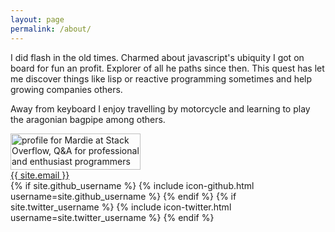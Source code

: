 ```yaml
---
layout: page
permalink: /about/
---
```


I did flash in the old times. Charmed about javascript's ubiquity I got on board
for fun an profit. Explorer of all he paths since then. This quest has let me discover things like lisp or reactive programming sometimes and help growing companies others. 

Away from keyboard I enjoy travelling by motorcycle and learning to play the aragonian bagpipe among others.


<div class="about-col-wrapper">
<span class="about-col-1 about-col">
<script src="//platform.linkedin.com/in.js" type="text/javascript"></script>
<script type="IN/MemberProfile" data-id="https://www.linkedin.com/in/mardie" data-format="inline" data-related="false"></script>
</span>
<span class="about-col-2 about-col">
<a href="http://stackoverflow.com/users/3018595/mardie">
    <img src="http://stackoverflow.com/users/flair/3018595.png" width="208" height="58" alt="profile for Mardie at Stack Overflow, Q&amp;A for professional and enthusiast programmers" title="profile for Mardie at Stack Overflow, Q&amp;A for professional and enthusiast programmers">
</a>
<!--</span>
<span class="about-column-3 about-column">-->
<div class="social-labels">
<div class="social-label">
<a href="mailto:{{ site.email }}">{{ site.email }}</a>
</div>
{% if site.github_username %}
{% include icon-github.html username=site.github_username %}
{% endif %}
{% if site.twitter_username %}
{% include icon-twitter.html username=site.twitter_username %}
{% endif %}
</div>
</span>
</div>